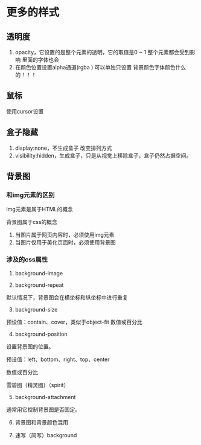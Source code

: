 # 更多的样式

## 透明度

1. opacity，它设置的是整个元素的透明，它的取值是0 ~ 1 整个元素都会受到影响 里面的字体也会
2. 在颜色位置设置alpha通道(rgba )  可以单独只设置 背景颜色字体颜色什么的！！！

## 鼠标

使用cursor设置

## 盒子隐藏

1. display:none，不生成盒子 改变排列方式
2. visibility:hidden，生成盒子，只是从视觉上移除盒子，盒子仍然占据空间。

## 背景图

### 和img元素的区别

img元素是属于HTML的概念

背景图属于css的概念

1. 当图片属于网页内容时，必须使用img元素
2. 当图片仅用于美化页面时，必须使用背景图

### 涉及的css属性

1. background-image

2. background-repeat

默认情况下，背景图会在横坐标和纵坐标中进行重复

3. background-size

预设值：contain、cover，类似于object-fit
数值或百分比

4. background-position

设置背景图的位置。

预设值：left、bottom、right、top、center

数值或百分比

雪碧图（精灵图）（spirit）

5. background-attachment

通常用它控制背景图是否固定。

6. 背景图和背景颜色混用

7. 速写（简写）background

